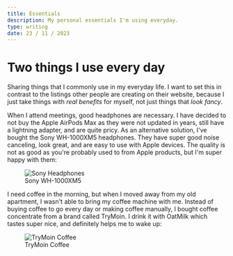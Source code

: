 ```yaml
---
title: Essentials
description: My personal essentials I'm using everyday.
type: writing
date: 23 / 11 / 2023
---
```


# Two things I use every day

Sharing things that I commonly use in my everyday life. I want to set this in contrast to the listings other people are creating on their website, because I just take things with _real benefits_ for myself, not just things that _look fancy_.

When I attend meetings, good headphones are necessary. I have decided to not buy the Apple AirPods Max as they were not updated in years, still have a lightning adapter, and are quite pricy. As an alternative solution, I've bought the Sony WH-1000XM5 headphones. They have super good noise canceling, look great, and are easy to use with Apple devices. The quality is not as good as you're probably used to from Apple products, but I'm super happy with them:

<figure>
<img alt="Sony Headphones" src="/images/feed/essentials/headphones.png" />
<figcaption>Sony WH-1000XM5</figcaption>
</figure>

I need coffee in the morning, but when I moved away from my old apartment, I wasn't able to bring my coffee machine with me. Instead of buying coffee to go every day or making coffee manually, I bought coffee concentrate from a brand called TryMoin. I drink it with OatMilk which tastes super nice, and definitely helps me to wake up:

<figure>
<img alt="TryMoin Coffee" src="/images/feed/essentials/coffee.png" />
<figcaption>TryMoin Coffee</figcaption>
</figure>
